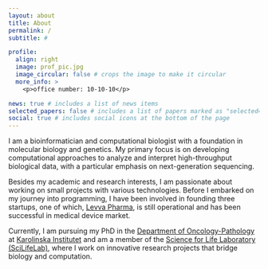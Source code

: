 ```yaml
---
layout: about
title: About
permalink: /
subtitle: #

profile:
  align: right
  image: prof_pic.jpg
  image_circular: false # crops the image to make it circular
  more_info: >
    <p>office number: 10-10-10</p>

news: true # includes a list of news items
selected_papers: false # includes a list of papers marked as "selected={true}"
social: true # includes social icons at the bottom of the page
---
```


I am a bioinformatician and computational biologist with a foundation in molecular biology and genetics. My primary focus is on developing computational approaches to analyze and interpret high-throughput biological data, with a particular emphasis on next-generation sequencing.

Besides my academic and research interests, I am passionate about working on small projects with various technologies. Before I embarked on my journey into programming, I have been involved in founding three startups, one of which, [Levva Pharma](https://levvapharma.com), is still operational and has been successful in medical device market.

Currently, I am pursuing my PhD in the [Department of Oncology-Pathology](https://ki.se/en/onkpat) at [Karolinska Institutet](https://ki.se/en) and am a member of the [Science for Life Laboratory (SciLifeLab)](https://www.scilifelab.se/), where I work on innovative research projects that bridge biology and computation.
